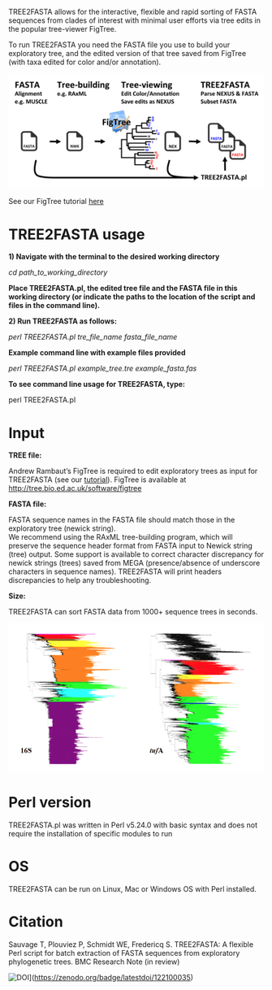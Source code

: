 
TREE2FASTA allows for the interactive, flexible and rapid sorting of FASTA sequences from clades of interest with minimal user efforts via tree edits in the popular tree-viewer FigTree.

To run TREE2FASTA you need the FASTA file you use to build your exploratory tree, and the edited version of that tree saved from FigTree (with taxa edited for color and/or annotation).

![Screenshot](figs/img4git.png)

See our FigTree tutorial [here](FigTree_Tutorial.pdf)

# TREE2FASTA usage

**1) Navigate with the terminal to the desired working directory**

*cd   path_to_working_directory*

**Place TREE2FASTA.pl, the edited tree file and the FASTA file in this working directory
(or indicate the paths to the location of the script and files in the command line).** 

**2) Run TREE2FASTA as follows:**

*perl   TREE2FASTA.pl   tre_file_name   fasta_file_name* 

**Example command line with example files provided**

*perl   TREE2FASTA.pl   example_tree.tre   example_fasta.fas*

**To see command line usage for TREE2FASTA, type:**

perl   TREE2FASTA.pl

# Input

**TREE file:**

Andrew Rambaut’s FigTree is required to edit exploratory trees as input for TREE2FASTA (see our [tutorial](FigTree_Tutorial.pdf)).
FigTree is available at http://tree.bio.ed.ac.uk/software/figtree

**FASTA file:**

FASTA sequence names in the FASTA file should match those in the exploratory tree (newick string).   
We recommend using the RAxML tree-building program, which will preserve the sequence header format from FASTA input to Newick string (tree) output. Some support is available to correct character discrepancy for newick strings (trees) saved from MEGA (presence/absence of underscore characters in sequence names). TREE2FASTA will print headers discrepancies to help any troubleshooting.

**Size:**

TREE2FASTA can sort FASTA data from 1000+ sequence trees in seconds.

![Screenshot](figs/bigtrees.png)

# Perl version

TREE2FASTA.pl was written in Perl v5.24.0 with basic syntax and does not require the installation of specific modules to run

# OS

TREE2FASTA can be run on Linux, Mac or Windows OS with Perl installed. 

# Citation

Sauvage T, Plouviez P, Schmidt WE, Fredericq S. TREE2FASTA: A flexible Perl script for batch extraction of FASTA sequences from exploratory phylogenetic trees. BMC Research Note (in review)

![DOI](https://zenodo.org/badge/122100035.svg)](https://zenodo.org/badge/latestdoi/122100035)
